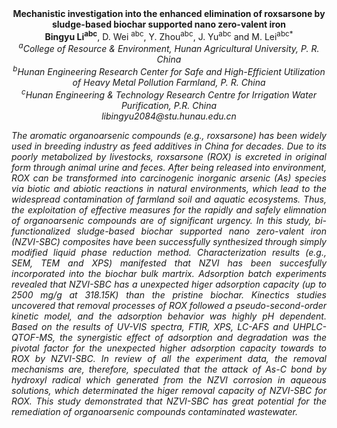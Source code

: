 <center><strong>Mechanistic investigation into the enhanced elimination of roxsarsone by sludge-based biochar supported nano zero-valent iron</strong>
<center><strong>Bingyu Li<sup>abc</sup></strong>, D. Wei <sup>abc</sup>, Y. Zhou<sup>abc</sup>, J. Yu<sup>abc</sup> and M. Lei<sup>abc*</sup>


<center><i><sup>a</sup><i>College of Resource & Environment, Hunan Agricultural University, P. R. China</i>

<center><i><sup>b</sup>Hunan Engineering Research Center for Safe and High-Efficient
Utilization of Heavy Metal Pollution Farmland, P. R. China</i>

<center><i><sup>c</sup>Hunan Engineering & Technology Research Centre for Irrigation Water Purification, P.R. China</i>

<center><i>libingyu2084@stu.hunau.edu.cn</i>
<p style=text-align:justify>The aromatic organoarsenic compounds (e.g., roxsarsone) has been widely used in breeding industry
as feed additives in China for decades. Due to its poorly metabolized by
livestocks, roxsarsone (ROX) is excreted in original form through animal
urine and feces. After being released into environment, ROX can be
transformed into carcinogenic inorganic arsenic (As) species via biotic
and abiotic reactions in natural environments, which lead to the
widespread contamination of farmland soil and aquatic ecosystems. Thus,
the exploitation of effective measures for the rapidly and safely
elimnation of organoarsenic compounds are of significant urgency. In
this study, bi-functionalized sludge-based biochar supported nano
zero-valent iron (NZVI-SBC) composites have been successfully
synthesized through simply modified liquid phase reduction method.
Characterization results (e.g., SEM, TEM and XPS) manifested that NZVI
has been succesfully incorporated into the biochar bulk martrix.
Adsorption batch experiments revealed that NZVI-SBC has a unexpected
higer adsorption capacity (up to 2500 mg/g at 318.15K) than the pristine
biochar. Kinectics studies uncovered that removal processes of ROX
followed a pseudo-second-order kinetic model, and the adsorption
behavior was highly pH dependent. Based on the results of UV-VIS
spectra, FTIR, XPS, LC-AFS and UHPLC-QTOF-MS, the synergistic effect of
adsorption and degradation was the pivotal factor for the unexpected
higher adsorption capacity towards to ROX by NZVI-SBC. In review of all
the experiment data, the removal mechanisms are, therefore, speculated
that the attack of As-C bond by hydroxyl radical which generated from
the NZVI corrosion in aqueous solutions, which determinated the higer
removal capacity of NZVI-SBC for ROX. This study demonstrated that
NZVI-SBC has great potential for the remediation of organoarsenic
compounds contaminated wastewater.

